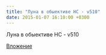 ```yaml
---
title: "Луна в обыективе HC - v510"
date: 2015-01-07 16:10:00 +0300
---
```


Луна в обыективе HC - v510

[Вложение](https://vk.com/video41076938_170787908)
